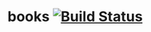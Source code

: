 # books [![Build Status](https://travis-ci.org/sensebox/books.svg?branch=master)](https://travis-ci.org/sensebox/books)
